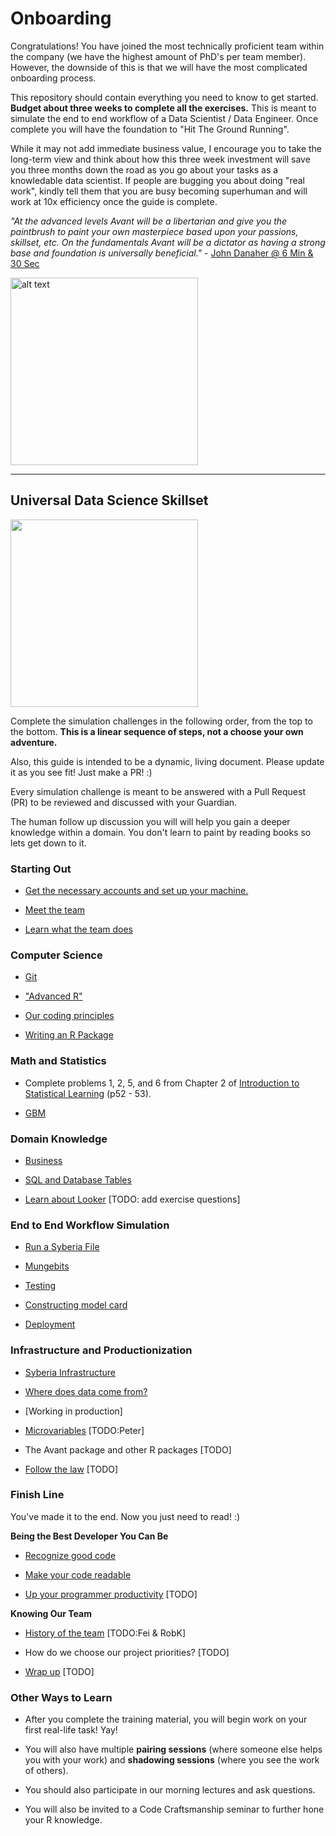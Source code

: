 # Onboarding

Congratulations! You have joined the most technically proficient team within the company (we have the highest amount of PhD's per team member).
However, the downside of this is that we will have the most complicated onboarding process.

This repository should contain everything you need to know to get started.  **Budget about three weeks to complete all the exercises.**
This is meant to simulate the end to end workflow of a Data Scientist / Data Engineer. Once complete you will have the foundation to "Hit The Ground Running". 

While it may not add immediate business value, I encourage you to take the long-term view and think about how this three week investment will save you three months down the road as you go about your tasks as a knowledable data scientist.  If people are bugging you about doing "real work", kindly tell them that you are busy becoming superhuman and will work at 10x efficiency once the guide is complete.

*"At the advanced levels Avant will be a libertarian and give you the paintbrush to paint your own masterpiece based upon your passions, skillset, etc.
  On the fundamentals Avant will be a dictator as having a strong base and foundation is universally beneficial."* - [John Danaher @ 6 Min & 30 Sec](https://youtu.be/SpLKrhwGavU?t=390)

<img src="https://upload.wikimedia.org/wikipedia/commons/7/79/AC97-0295-13_a.jpeg" alt="alt text" width="300" height="300">

***

## Universal Data Science Skillset

<img src="http://www.ibm.com/developerworks/library/os-datascience/figure1.png" width="300" height="300">

Complete the simulation challenges in the following order, from the top to the bottom. **This is a linear sequence of steps, not a choose your own adventure.**

Also, this guide is intended to be a dynamic, living document.  Please update it as you see fit!  Just make a PR! :)

Every simulation challenge is meant to be answered with a Pull Request (PR) to be reviewed and discussed with your Guardian. 

The human follow up discussion you will will help you gain a deeper knowledge within a domain. You don't learn to paint by reading books so lets get down to it.


### Starting Out

* [Get the necessary accounts and set up your machine.](https://github.com/avantcredit/onboarding/tree/master/simulations/setup/README.md)    

* [Meet the team](https://github.com/avantcredit/avant-analytics/wiki/Bio-Page)

* [Learn what the team does](https://github.com/avantcredit/onboarding/tree/master/simulations/team/README.md)


### Computer Science 

* [Git](https://github.com/avantcredit/onboarding/blob/master/simulations/setup/git.md)

* ["Advanced R"](https://github.com/avantcredit/onboarding/blob/master/simulations/programming/R_simulation_challenge.md)

* [Our coding principles](https://github.com/avantcredit/onboarding/blob/master/simulations/programming/code_principles.md)

* [Writing an R Package](https://github.com/avantcredit/onboarding/blob/master/simulations/programming/R_package.md)


### Math and Statistics 

* Complete problems 1, 2, 5, and 6 from Chapter 2 of [Introduction to Statistical Learning](http://www-bcf.usc.edu/~gareth/ISL/ISLR%20Sixth%20Printing.pdf) (p52 - 53).

* [GBM](https://github.com/avantcredit/onboarding/blob/master/simulations/mathematical/gbm/readme.md)


### Domain Knowledge

* [Business](https://github.com/avantcredit/onboarding/tree/master/simulations/domain_knowledge/business)

* [SQL and Database Tables](https://github.com/avantcredit/onboarding/tree/master/simulations/domain_knowledge/database_tables/readme.md)

* [Learn about Looker](http://www.looker.com/docs/video-library/exploring-data) [TODO: add exercise questions]


### End to End Workflow Simulation 

* [Run a Syberia File](https://github.com/avantcredit/onboarding/tree/master/simulations/running_syberia_file/README.md)

* [Mungebits](https://github.com/avantcredit/onboarding/tree/master/simulations/mungebits/readme.md)

* [Testing](https://github.com/avantcredit/onboarding/tree/master/onboarding/simulations/testing/readme.md)

* [Constructing model card](https://github.com/avantcredit/onboarding/tree/master/simulations/modelcard/readme.md)

* [Deployment](https://github.com/avantcredit/analytics-onboarding/tree/master/simulations/deployment/readme.md)


### Infrastructure and Productionization

* [Syberia Infrastructure](https://github.com/avantcredit/onboarding/tree/master/simulations/infastructure/readme.md)

* [Where does data come from?](https://github.com/avantcredit/analytics-onboarding/tree/master/simulations/infastructure/data.md)

* [Working in production]

* [Microvariables](https://github.com/avantcredit/onboarding/tree/master/simulations/microvariables)   [TODO:Peter]

* The Avant package and other R packages [TODO]

* [Follow the law](https://github.com/avantcredit/onboarding/tree/master/simulations/follow_the_rules) [TODO]


### Finish Line

You've made it to the end.  Now you just need to read! :)

**Being the Best Developer You Can Be**

* [Recognize good code](http://engineering.intenthq.com/2015/03/what-is-good-code-a-scientific-definition/)

* [Make your code readable](https://gist.github.com/peterhurford/3ad9f48071bd2665a8af)

* [Up your programmer productivity](https://github.com/avantcredit/avant-analytics/wiki/Programmer-Tips-&-Tricks) [TODO]

**Knowing Our Team**

* [History of the team](https://github.com/avantcredit/onboarding/tree/master/simulations/history) [TODO:Fei & RobK]

* How do we choose our project priorities? [TODO]

* [Wrap up](https://github.com/avantcredit/onboarding/tree/master/simulations/wrap_up) [TODO]


### Other Ways to Learn 

* After you complete the training material, you will begin work on your first real-life task!  Yay!

* You will also have multiple **pairing sessions** (where someone else helps you with your work) and **shadowing sessions** (where you see the work of others).

* You should also participate in our morning lectures and ask questions.

* You will also be invited to a Code Craftsmanship seminar to further hone your R knowledge.
